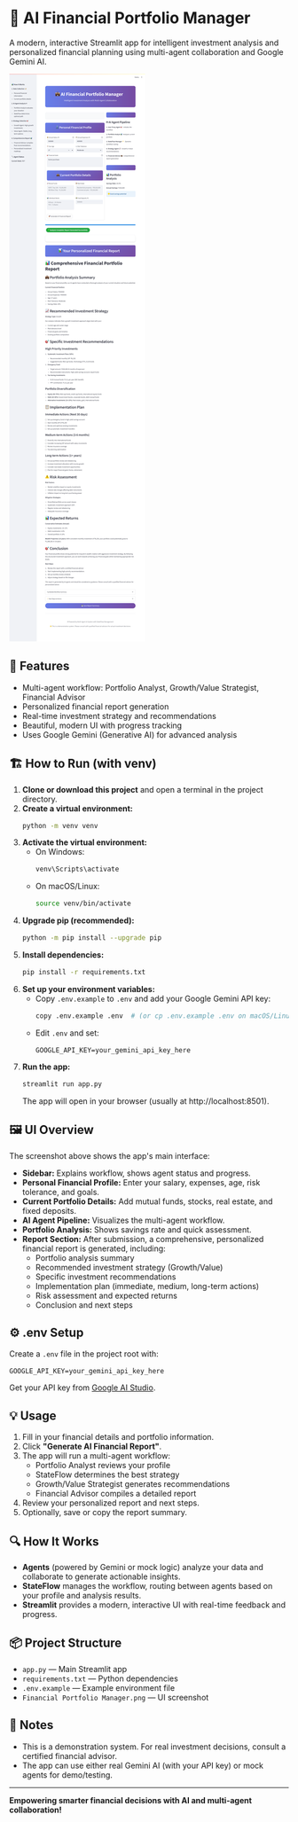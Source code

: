 # 💼 AI Financial Portfolio Manager

A modern, interactive Streamlit app for intelligent investment analysis and personalized financial planning using multi-agent collaboration and Google Gemini AI.

![App UI Screenshot](Financial%20Portfolio%20Manager.png)

## 🚀 Features
- Multi-agent workflow: Portfolio Analyst, Growth/Value Strategist, Financial Advisor
- Personalized financial report generation
- Real-time investment strategy and recommendations
- Beautiful, modern UI with progress tracking
- Uses Google Gemini (Generative AI) for advanced analysis

## 🏗️ How to Run (with venv)

1. **Clone or download this project** and open a terminal in the project directory.
2. **Create a virtual environment:**
   ```sh
   python -m venv venv
   ```
3. **Activate the virtual environment:**
   - On Windows:
     ```sh
     venv\Scripts\activate
     ```
   - On macOS/Linux:
     ```sh
     source venv/bin/activate
     ```
4. **Upgrade pip (recommended):**
   ```sh
   python -m pip install --upgrade pip
   ```
5. **Install dependencies:**
   ```sh
   pip install -r requirements.txt
   ```
6. **Set up your environment variables:**
   - Copy `.env.example` to `.env` and add your Google Gemini API key:
     ```sh
     copy .env.example .env  # (or cp .env.example .env on macOS/Linux)
     ```
   - Edit `.env` and set:
     ```env
     GOOGLE_API_KEY=your_gemini_api_key_here
     ```
7. **Run the app:**
   ```sh
   streamlit run app.py
   ```
   The app will open in your browser (usually at http://localhost:8501).

## 🖼️ UI Overview
The screenshot above shows the app's main interface:
- **Sidebar:** Explains workflow, shows agent status and progress.
- **Personal Financial Profile:** Enter your salary, expenses, age, risk tolerance, and goals.
- **Current Portfolio Details:** Add mutual funds, stocks, real estate, and fixed deposits.
- **AI Agent Pipeline:** Visualizes the multi-agent workflow.
- **Portfolio Analysis:** Shows savings rate and quick assessment.
- **Report Section:** After submission, a comprehensive, personalized financial report is generated, including:
  - Portfolio analysis summary
  - Recommended investment strategy (Growth/Value)
  - Specific investment recommendations
  - Implementation plan (immediate, medium, long-term actions)
  - Risk assessment and expected returns
  - Conclusion and next steps

## ⚙️ .env Setup
Create a `.env` file in the project root with:
```
GOOGLE_API_KEY=your_gemini_api_key_here
```
Get your API key from [Google AI Studio](https://makersuite.google.com/app/apikey).

## 💡 Usage
1. Fill in your financial details and portfolio information.
2. Click **"Generate AI Financial Report"**.
3. The app will run a multi-agent workflow:
   - Portfolio Analyst reviews your profile
   - StateFlow determines the best strategy
   - Growth/Value Strategist generates recommendations
   - Financial Advisor compiles a detailed report
4. Review your personalized report and next steps.
5. Optionally, save or copy the report summary.

## 🔍 How It Works
- **Agents** (powered by Gemini or mock logic) analyze your data and collaborate to generate actionable insights.
- **StateFlow** manages the workflow, routing between agents based on your profile and analysis results.
- **Streamlit** provides a modern, interactive UI with real-time feedback and progress.

## 📦 Project Structure
- `app.py` — Main Streamlit app
- `requirements.txt` — Python dependencies
- `.env.example` — Example environment file
- `Financial Portfolio Manager.png` — UI screenshot

## 📝 Notes
- This is a demonstration system. For real investment decisions, consult a certified financial advisor.
- The app can use either real Gemini AI (with your API key) or mock agents for demo/testing.

---

**Empowering smarter financial decisions with AI and multi-agent collaboration!** 
